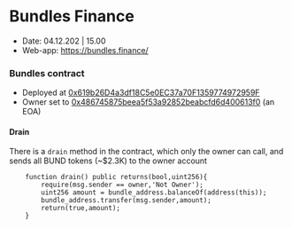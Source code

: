 # Bundles Finance

- Date: 04.12.202 | 15.00
- Web-app: https://bundles.finance/

### Bundles contract

- Deployed at [0x619b26D4a3df18C5e0EC37a70F1359774972959F](https://etherscan.io/address/0x619b26D4a3df18C5e0EC37a70F1359774972959F#code)
- Owner set to [0x486745875beea5f53a92852beabcfd6d400613f0](https://etherscan.io/address/0x486745875beea5f53a92852beabcfd6d400613f0) (an EOA)

#### Drain

There is a `drain` method in the contract, which only the owner can call, and sends all BUND tokens (~$2.3K) to the owner account
```solidity
    function drain() public returns(bool,uint256){
        require(msg.sender == owner,'Not Owner');
        uint256 amount = bundle_address.balanceOf(address(this));
        bundle_address.transfer(msg.sender,amount);
        return(true,amount);
    }
```
